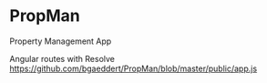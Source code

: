 # PropMan
Property Management App

Angular routes with Resolve
https://github.com/bgaeddert/PropMan/blob/master/public/app.js
